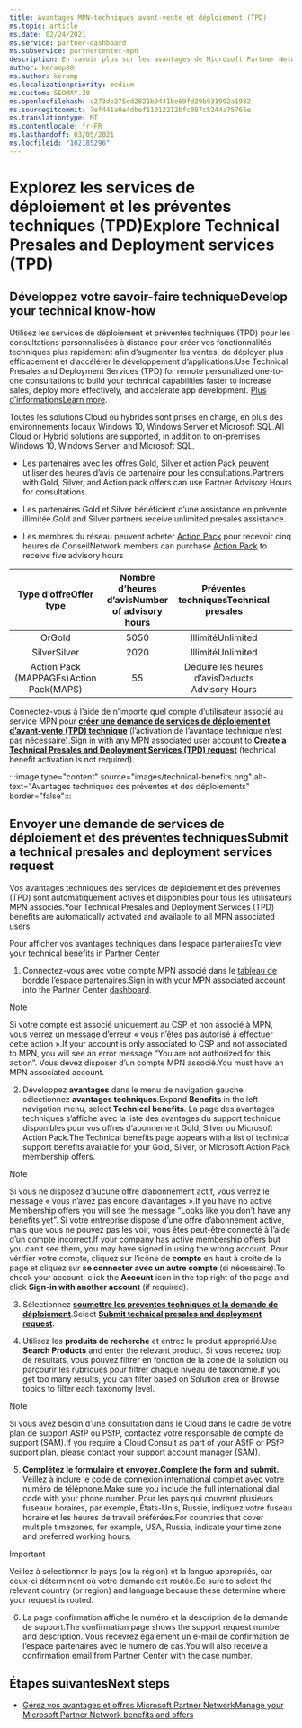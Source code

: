 ```yaml
---
title: Avantages MPN-techniques avant-vente et déploiement (TPD)
ms.topic: article
ms.date: 02/24/2021
ms.service: partner-dashboard
ms.subservice: partnercenter-mpn
description: En savoir plus sur les avantages de Microsoft Partner Network (MPN) pour les services de déploiement et de prévente technique (TPD)
author: keramp88
ms.author: keramp
ms.localizationpriority: medium
ms.custom: SEOMAY.20
ms.openlocfilehash: c273de275ed2821b9441be69fd29b931992a1982
ms.sourcegitcommit: 7ef441a0e4dbef11012212bfc087c5244a75765e
ms.translationtype: MT
ms.contentlocale: fr-FR
ms.lasthandoff: 03/05/2021
ms.locfileid: "102185296"
---
```

# <a name="explore-technical-presales-and-deployment-services-tpd"></a><span data-ttu-id="c5a1d-103">Explorez les services de déploiement et les préventes techniques (TPD)</span><span class="sxs-lookup"><span data-stu-id="c5a1d-103">Explore Technical Presales and Deployment services (TPD)</span></span> 

## <a name="develop-your-technical-know-how"></a><span data-ttu-id="c5a1d-104">Développez votre savoir-faire technique</span><span class="sxs-lookup"><span data-stu-id="c5a1d-104">Develop your technical know-how</span></span>

<span data-ttu-id="c5a1d-105">Utilisez les services de déploiement et préventes techniques (TPD) pour les consultations personnalisées à distance pour créer vos fonctionnalités techniques plus rapidement afin d’augmenter les ventes, de déployer plus efficacement et d’accélérer le développement d’applications.</span><span class="sxs-lookup"><span data-stu-id="c5a1d-105">Use Technical Presales and Deployment Services (TPD) for remote personalized one-to-one consultations to build your technical capabilities faster to increase sales, deploy more effectively, and accelerate app development.</span></span> <span data-ttu-id="c5a1d-106">[Plus d’informations](https://aka.ms/TPD)</span><span class="sxs-lookup"><span data-stu-id="c5a1d-106">[Learn more](https://aka.ms/TPD).</span></span>

<span data-ttu-id="c5a1d-107">Toutes les solutions Cloud ou hybrides sont prises en charge, en plus des environnements locaux Windows 10, Windows Server et Microsoft SQL.</span><span class="sxs-lookup"><span data-stu-id="c5a1d-107">All Cloud or Hybrid solutions are supported, in addition to on-premises Windows 10, Windows Server, and Microsoft SQL.</span></span> 

-   <span data-ttu-id="c5a1d-108">Les partenaires avec les offres Gold, Silver et action Pack peuvent utiliser des heures d’avis de partenaire pour les consultations.</span><span class="sxs-lookup"><span data-stu-id="c5a1d-108">Partners with Gold, Silver, and Action pack offers can use Partner Advisory Hours for consultations.</span></span> 

-   <span data-ttu-id="c5a1d-109">Les partenaires Gold et Silver bénéficient d’une assistance en prévente illimitée.</span><span class="sxs-lookup"><span data-stu-id="c5a1d-109">Gold and Silver partners receive unlimited presales assistance.</span></span> 

-   <span data-ttu-id="c5a1d-110">Les membres du réseau peuvent acheter [Action Pack](https://partner.microsoft.com/membership/action-pack) pour recevoir cinq heures de Conseil</span><span class="sxs-lookup"><span data-stu-id="c5a1d-110">Network members can  purchase [Action Pack](https://partner.microsoft.com/membership/action-pack) to receive five advisory hours</span></span>  


|     <span data-ttu-id="c5a1d-111">Type d’offre</span><span class="sxs-lookup"><span data-stu-id="c5a1d-111">Offer type</span></span>    | <span data-ttu-id="c5a1d-112">Nombre d’heures d’avis</span><span class="sxs-lookup"><span data-stu-id="c5a1d-112">Number of advisory hours</span></span> |   <span data-ttu-id="c5a1d-113">Préventes techniques</span><span class="sxs-lookup"><span data-stu-id="c5a1d-113">Technical presales</span></span>   |   |   |
|:-----------------:|:------------------------:|:----------------------:|:-:|:-:|
|        <span data-ttu-id="c5a1d-114">Or</span><span class="sxs-lookup"><span data-stu-id="c5a1d-114">Gold</span></span>       |            <span data-ttu-id="c5a1d-115">50</span><span class="sxs-lookup"><span data-stu-id="c5a1d-115">50</span></span>            |        <span data-ttu-id="c5a1d-116">Illimité</span><span class="sxs-lookup"><span data-stu-id="c5a1d-116">Unlimited</span></span>       |   |   |
|       <span data-ttu-id="c5a1d-117">Silver</span><span class="sxs-lookup"><span data-stu-id="c5a1d-117">Silver</span></span>      |            <span data-ttu-id="c5a1d-118">20</span><span class="sxs-lookup"><span data-stu-id="c5a1d-118">20</span></span>            |        <span data-ttu-id="c5a1d-119">Illimité</span><span class="sxs-lookup"><span data-stu-id="c5a1d-119">Unlimited</span></span>       |   |   |
| <span data-ttu-id="c5a1d-120">Action Pack (MAPPAGEs)</span><span class="sxs-lookup"><span data-stu-id="c5a1d-120">Action Pack(MAPS)</span></span> |             <span data-ttu-id="c5a1d-121">5</span><span class="sxs-lookup"><span data-stu-id="c5a1d-121">5</span></span>            | <span data-ttu-id="c5a1d-122">Déduire les heures d’avis</span><span class="sxs-lookup"><span data-stu-id="c5a1d-122">Deducts Advisory Hours</span></span> |   |   |

<span data-ttu-id="c5a1d-123">Connectez-vous à l’aide de n’importe quel compte d’utilisateur associé au service MPN pour **[créer une demande de services de déploiement et d’avant-vente (TPD) technique](https://partner.microsoft.com/dashboard/mpn/membership/benefits/technical/createadvisoryhours-servicerequest)** (l’activation de l’avantage technique n’est pas nécessaire).</span><span class="sxs-lookup"><span data-stu-id="c5a1d-123">Sign in with any MPN associated user account to **[Create a Technical Presales and Deployment Services (TPD) request](https://partner.microsoft.com/dashboard/mpn/membership/benefits/technical/createadvisoryhours-servicerequest)** (technical benefit activation is not required).</span></span>

  :::image type="content" source="images/technical-benefits.png" alt-text="Avantages techniques des préventes et des déploiements" border="false":::

## <a name="submit-a-technical-presales-and-deployment-services-request"></a><span data-ttu-id="c5a1d-125">Envoyer une demande de services de déploiement et des préventes techniques</span><span class="sxs-lookup"><span data-stu-id="c5a1d-125">Submit a technical presales and deployment services request</span></span> 

<span data-ttu-id="c5a1d-126">Vos avantages techniques des services de déploiement et des préventes (TPD) sont automatiquement activés et disponibles pour tous les utilisateurs MPN associés.</span><span class="sxs-lookup"><span data-stu-id="c5a1d-126">Your Technical Presales and Deployment Services (TPD) benefits are automatically activated and available to all MPN associated users.</span></span> 

<span data-ttu-id="c5a1d-127">Pour afficher vos avantages techniques dans l’espace partenaires</span><span class="sxs-lookup"><span data-stu-id="c5a1d-127">To view your technical benefits in Partner Center</span></span>

1. <span data-ttu-id="c5a1d-128">Connectez-vous avec votre compte MPN associé dans le [tableau de bord](https://partner.microsoft.com/dashboard)de l’espace partenaires.</span><span class="sxs-lookup"><span data-stu-id="c5a1d-128">Sign in with your MPN associated account into the Partner Center [dashboard](https://partner.microsoft.com/dashboard).</span></span> 

>[!NOTE]
><span data-ttu-id="c5a1d-129">Si votre compte est associé uniquement au CSP et non associé à MPN, vous verrez un message d’erreur « vous n’êtes pas autorisé à effectuer cette action ».</span><span class="sxs-lookup"><span data-stu-id="c5a1d-129">If your account is only associated to CSP and not associated to MPN, you will see an error message “You are not authorized for this action”.</span></span> <span data-ttu-id="c5a1d-130">Vous devez disposer d’un compte MPN associé.</span><span class="sxs-lookup"><span data-stu-id="c5a1d-130">You must have an MPN associated account.</span></span>

2. <span data-ttu-id="c5a1d-131">Développez **avantages** dans le menu de navigation gauche, sélectionnez **avantages techniques**.</span><span class="sxs-lookup"><span data-stu-id="c5a1d-131">Expand **Benefits** in the left navigation menu, select **Technical benefits**.</span></span> <span data-ttu-id="c5a1d-132">La page des avantages techniques s’affiche avec la liste des avantages du support technique disponibles pour vos offres d’abonnement Gold, Silver ou Microsoft Action Pack.</span><span class="sxs-lookup"><span data-stu-id="c5a1d-132">The Technical benefits page appears with a list of technical support benefits available for your Gold, Silver, or Microsoft Action Pack membership offers.</span></span> 

>[!NOTE]
><span data-ttu-id="c5a1d-133">Si vous ne disposez d’aucune offre d’abonnement actif, vous verrez le message « vous n’avez pas encore d’avantages ».</span><span class="sxs-lookup"><span data-stu-id="c5a1d-133">If you have no active Membership offers you will see the message “Looks like you don't have any benefits yet”.</span></span> <span data-ttu-id="c5a1d-134">Si votre entreprise dispose d’une offre d’abonnement active, mais que vous ne pouvez pas les voir, vous êtes peut-être connecté à l’aide d’un compte incorrect.</span><span class="sxs-lookup"><span data-stu-id="c5a1d-134">If your company has active membership offers but you can’t see them, you may have signed in using the wrong account.</span></span> <span data-ttu-id="c5a1d-135">Pour vérifier votre compte, cliquez sur l’icône de **compte** en haut à droite de la page et cliquez sur **se connecter avec un autre compte** (si nécessaire).</span><span class="sxs-lookup"><span data-stu-id="c5a1d-135">To check your account, click the **Account** icon in the top right of the page and click **Sign-in with another account** (if required).</span></span>

3. <span data-ttu-id="c5a1d-136">Sélectionnez **[soumettre les préventes techniques et la demande de déploiement](https://partner.microsoft.com/dashboard/mpn/membership/benefits/technical/createadvisoryhours-servicerequest)**.</span><span class="sxs-lookup"><span data-stu-id="c5a1d-136">Select **[Submit technical presales and deployment request](https://partner.microsoft.com/dashboard/mpn/membership/benefits/technical/createadvisoryhours-servicerequest)**.</span></span>

4. <span data-ttu-id="c5a1d-137">Utilisez les **produits de recherche** et entrez le produit approprié.</span><span class="sxs-lookup"><span data-stu-id="c5a1d-137">Use **Search Products** and enter the relevant product.</span></span> <span data-ttu-id="c5a1d-138">Si vous recevez trop de résultats, vous pouvez filtrer en fonction de la zone de la solution ou parcourir les rubriques pour filtrer chaque niveau de taxonomie.</span><span class="sxs-lookup"><span data-stu-id="c5a1d-138">If you get too many results, you can filter based on Solution area or Browse topics to filter each taxonomy level.</span></span>

> [!NOTE]
> <span data-ttu-id="c5a1d-139">Si vous avez besoin d’une consultation dans le Cloud dans le cadre de votre plan de support ASfP ou PSfP, contactez votre responsable de compte de support (SAM).</span><span class="sxs-lookup"><span data-stu-id="c5a1d-139">If you require a Cloud Consult as part of your ASfP or PSfP support plan, please contact your support account manager (SAM).</span></span>

5. <span data-ttu-id="c5a1d-140">**Complétez le formulaire et envoyez.**</span><span class="sxs-lookup"><span data-stu-id="c5a1d-140">**Complete the form and submit.**</span></span> <span data-ttu-id="c5a1d-141">Veillez à inclure le code de connexion international complet avec votre numéro de téléphone.</span><span class="sxs-lookup"><span data-stu-id="c5a1d-141">Make sure you include the full international dial code with your phone number.</span></span> <span data-ttu-id="c5a1d-142">Pour les pays qui couvrent plusieurs fuseaux horaires, par exemple, États-Unis, Russie, indiquez votre fuseau horaire et les heures de travail préférées.</span><span class="sxs-lookup"><span data-stu-id="c5a1d-142">For countries that cover multiple timezones,  for example, USA, Russia, indicate your time zone and preferred working hours.</span></span>

> [!IMPORTANT]
> <span data-ttu-id="c5a1d-143">Veillez à sélectionner le pays (ou la région) et la langue appropriés, car ceux-ci déterminent où votre demande est routée.</span><span class="sxs-lookup"><span data-stu-id="c5a1d-143">Be sure to select the relevant country (or region) and language because these determine where your request is routed.</span></span>

6. <span data-ttu-id="c5a1d-144">La page confirmation affiche le numéro et la description de la demande de support.</span><span class="sxs-lookup"><span data-stu-id="c5a1d-144">The confirmation page shows the support request number and description.</span></span> <span data-ttu-id="c5a1d-145">Vous recevrez également un e-mail de confirmation de l’espace partenaires avec le numéro de cas.</span><span class="sxs-lookup"><span data-stu-id="c5a1d-145">You will also receive a confirmation email from Partner Center with the case number.</span></span>



## <a name="next-steps"></a><span data-ttu-id="c5a1d-146">Étapes suivantes</span><span class="sxs-lookup"><span data-stu-id="c5a1d-146">Next steps</span></span>

- [<span data-ttu-id="c5a1d-147">Gérez vos avantages et offres Microsoft Partner Network</span><span class="sxs-lookup"><span data-stu-id="c5a1d-147">Manage your Microsoft Partner Network benefits and offers</span></span>](manage-your-partner-network-benefits.md)
